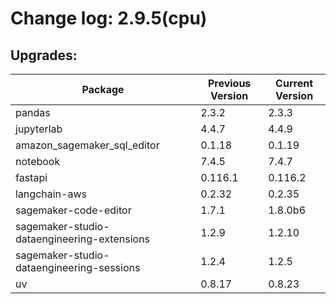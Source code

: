 # Change log: 2.9.5(cpu)

## Upgrades: 

Package | Previous Version | Current Version
---|---|---
pandas|2.3.2|2.3.3
jupyterlab|4.4.7|4.4.9
amazon_sagemaker_sql_editor|0.1.18|0.1.19
notebook|7.4.5|7.4.7
fastapi|0.116.1|0.116.2
langchain-aws|0.2.32|0.2.35
sagemaker-code-editor|1.7.1|1.8.0b6
sagemaker-studio-dataengineering-extensions|1.2.9|1.2.10
sagemaker-studio-dataengineering-sessions|1.2.4|1.2.5
uv|0.8.17|0.8.23
